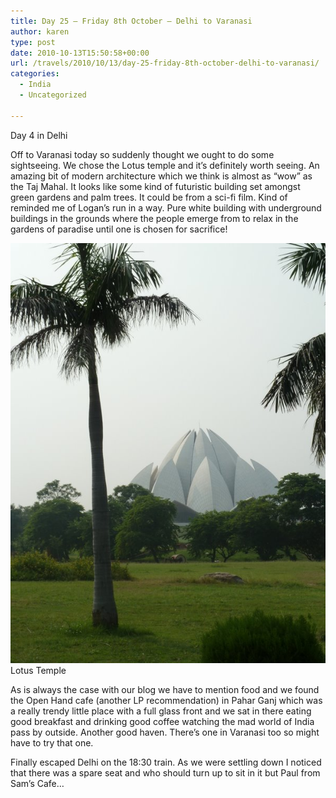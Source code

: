 ```yaml
---
title: Day 25 – Friday 8th October – Delhi to Varanasi
author: karen
type: post
date: 2010-10-13T15:50:58+00:00
url: /travels/2010/10/13/day-25-friday-8th-october-delhi-to-varanasi/
categories:
  - India
  - Uncategorized

---
```

Day 4 in Delhi
  
Off to Varanasi today so suddenly thought we ought to do some sightseeing. We chose the Lotus temple and it’s definitely worth seeing. An amazing bit of modern architecture which we think is almost as “wow” as the Taj Mahal. It looks like some kind of futuristic building set amongst green gardens and palm trees. It could be from a sci-fi film. Kind of reminded me of Logan’s run in a way. Pure white building with underground buildings in the grounds where the people emerge from to relax in the gardens of paradise until one is chosen for sacrifice!

![Lotus Temple](/travels-wp-content/uploads/2010/10/P1010406.jpg)
Lotus Temple

As is always the case with our blog we have to mention food and we found the Open Hand cafe (another LP recommendation) in Pahar Ganj which was a really trendy little place with a full glass front and we sat in there eating good breakfast and drinking good coffee watching the mad world of India pass by outside. Another good haven. There’s one in Varanasi too so might have to try that one.

Finally escaped Delhi on the 18:30 train. As we were settling down I noticed that there was a spare seat and who should turn up to sit in it but Paul from Sam’s Cafe…